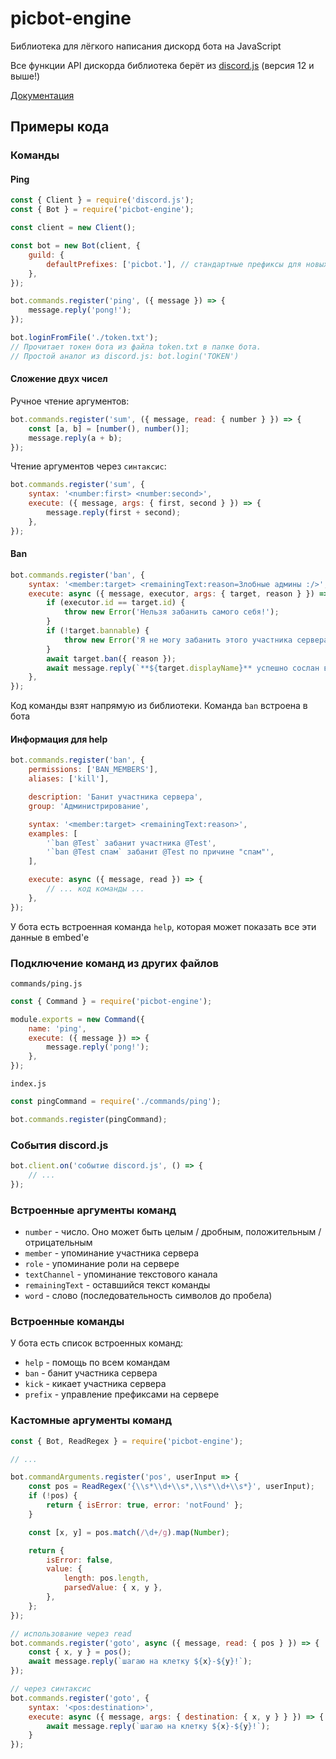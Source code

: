 # picbot-engine

Библиотека для лёгкого написания дискорд бота на JavaScript

Все функции API дискорда библиотека берёт из [discord.js](https://github.com/discordjs/discord.js) (версия 12 и выше!)

[Документация](https://picalines.github.io/picbot-engine/)

## Примеры кода

### Команды

#### Ping

```js
const { Client } = require('discord.js');
const { Bot } = require('picbot-engine');

const client = new Client();

const bot = new Bot(client, {
    guild: {
        defaultPrefixes: ['picbot.'], // стандартные префиксы для новых серверов
    },
});

bot.commands.register('ping', ({ message }) => {
    message.reply('pong!');
});

bot.loginFromFile('./token.txt');
// Прочитает токен бота из файла token.txt в папке бота.
// Простой аналог из discord.js: bot.login('TOKEN')
```

#### Сложение двух чисел

Ручное чтение аргументов:
```js
bot.commands.register('sum', ({ message, read: { number } }) => {
    const [a, b] = [number(), number()];
    message.reply(a + b);
});
```

Чтение аргументов через `синтаксис`:
```js
bot.commands.register('sum', {
    syntax: '<number:first> <number:second>',
    execute: ({ message, args: { first, second } }) => {
        message.reply(first + second);
    },
});
```

#### Ban

```js
bot.commands.register('ban', {
    syntax: '<member:target> <remainingText:reason=Злобные админы :/>',
    execute: async ({ message, executor, args: { target, reason } }) => {
        if (executor.id == target.id) {
            throw new Error('Нельзя забанить самого себя!');
        }
        if (!target.bannable) {
            throw new Error('Я не могу забанить этого участника сервера :/');
        }
        await target.ban({ reason });
        await message.reply(`**${target.displayName}** успешно сослан в Сибирь`);
    },
});
```

Код команды взят напрямую из библиотеки. Команда `ban` встроена в бота

#### Информация для help

```js
bot.commands.register('ban', {
    permissions: ['BAN_MEMBERS'],
    aliases: ['kill'],

    description: 'Банит участника сервера',
    group: 'Администрирование',

    syntax: '<member:target> <remainingText:reason>',
    examples: [
        '`ban @Test` забанит участника @Test',
        '`ban @Test спам` забанит @Test по причине "спам"',
    ],

    execute: async ({ message, read }) => {
        // ... код команды ...
    },
});
```

У бота есть встроенная команда `help`, которая может показать все эти данные в embed'е

### Подключение команд из других файлов

`commands/ping.js`
```js
const { Command } = require('picbot-engine');

module.exports = new Command({
    name: 'ping',
    execute: ({ message }) => {
        message.reply('pong!');
    },
});
```

`index.js`
```js
const pingCommand = require('./commands/ping');

bot.commands.register(pingCommand);
```

### События discord.js

```js
bot.client.on('событие discord.js', () => {
    // ...
});
```

### Встроенные аргументы команд

* `number` - число. Оно может быть целым / дробным, положительным / отрицательным
* `member` - упоминание участника сервера
* `role` - упоминание роли на сервере
* `textChannel` - упоминание текстового канала
* `remainingText` - оставшийся текст команды
* `word` - слово (последовательность символов до пробела)

### Встроенные команды

У бота есть список встроенных команд:
* `help` - помощь по всем командам
* `ban` - банит участника сервера
* `kick` - кикает участника сервера
* `prefix` - управление префиксами на сервере

### Кастомные аргументы команд

```js
const { Bot, ReadRegex } = require('picbot-engine');

// ...

bot.commandArguments.register('pos', userInput => {
    const pos = ReadRegex('{\\s*\\d+\\s*,\\s*\\d+\\s*}', userInput);
    if (!pos) {
        return { isError: true, error: 'notFound' };
    }

    const [x, y] = pos.match(/\d+/g).map(Number);

    return {
        isError: false,
        value: {
            length: pos.length,
            parsedValue: { x, y },
        },
    };
});

// использование через read
bot.commands.register('goto', async ({ message, read: { pos } }) => {
    const { x, y } = pos();
    await message.reply(`шагаю на клетку ${x}-${y}!`);
});

// через синтаксис
bot.commands.register('goto', {
    syntax: '<pos:destination>',
    execute: async ({ message, args: { destination: { x, y } } }) => {
        await message.reply(`шагаю на клетку ${x}-${y}!`);
    }
});

```
